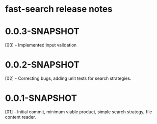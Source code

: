 # fast-search release notes

# 0.0.3-SNAPSHOT
[03] - Implemented input validation

# 0.0.2-SNAPSHOT
[02] - Correcting bugs, adding unit tests for search strategies.

# 0.0.1-SNAPSHOT
[01] - Initial commit, minimum viable product, simple search strategy, file content reader.